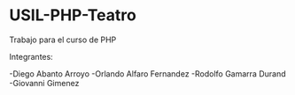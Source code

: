 USIL-PHP-Teatro
===============

Trabajo para el curso de PHP

Integrantes:

-Diego Abanto Arroyo
-Orlando Alfaro Fernandez
-Rodolfo Gamarra Durand
-Giovanni Gimenez 